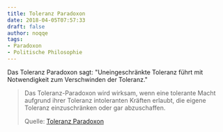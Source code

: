 ```yaml
---
title: Toleranz Paradoxon
date: 2018-04-05T07:57:33
draft: false
author: noqqe
tags:
- Paradoxon
- Politische Philosophie
---
```


Das Toleranz Paradoxon sagt: "Uneingeschränkte Toleranz führt mit Notwendigkeit
zum Verschwinden der Toleranz."

> Das Toleranz-Paradoxon wird wirksam, wenn eine tolerante Macht aufgrund ihrer
> Toleranz intoleranten Kräften erlaubt, die eigene Toleranz einzuschränken oder
> gar abzuschaffen.
>
> Quelle: [Toleranz Paradoxon](https://de.wikipedia.org/wiki/Toleranz-Paradoxon)